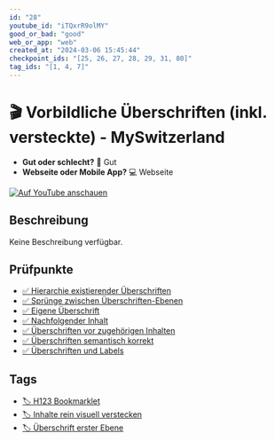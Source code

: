 ```yaml
---
id: "28"
youtube_id: "iTQxrR9olMY"
good_or_bad: "good"
web_or_app: "web"
created_at: "2024-03-06 15:45:44"
checkpoint_ids: "[25, 26, 27, 28, 29, 31, 80]"
tag_ids: "[1, 4, 7]"
---
```


# 🎬 Vorbildliche Überschriften (inkl. versteckte) - MySwitzerland

- **Gut oder schlecht?** 💚 Gut
- **Webseite oder Mobile App?** 💻 Webseite

[![Auf YouTube anschauen](https://img.youtube.com/vi/iTQxrR9olMY/sddefault.jpg)](https://youtu.be/iTQxrR9olMY)

## Beschreibung

Keine Beschreibung verfügbar.

## Prüfpunkte

- [✅ Hierarchie existierender Überschriften](/de/wcag/1.3.1a-ueberschriften-struktur/hierarchie-existierender-ueberschriften)
- [✅ Sprünge zwischen Überschriften-Ebenen](/de/wcag/1.3.1a-ueberschriften-struktur/spruenge-zwischen-ueberschriften-ebenen)
- [✅ Eigene Überschrift](/de/wcag/1.3.1a-ueberschriften-struktur/eigene-ueberschrift)
- [✅ Nachfolgender Inhalt](/de/wcag/1.3.1a-ueberschriften-struktur/nachfolgender-inhalt)
- [✅ Überschriften vor zugehörigen Inhalten](/de/wcag/1.3.1a-ueberschriften-struktur/ueberschriften-vor-zugehoerigen-inhalten)
- [✅ Überschriften semantisch korrekt](/de/wcag/1.3.1a-ueberschriften-struktur/ueberschriften-semantisch-korrekt)
- [✅ Überschriften und Labels](/de/wcag/2.4.6-ueberschriften-und-beschriftungen-labels/ueberschriften-und-labels)

## Tags

- [🏷️ H123 Bookmarklet](/de/tags/h123-bookmarklet)
- [🏷️ Inhalte rein visuell verstecken](/de/tags/inhalte-rein-visuell-verstecken)
- [🏷️ Überschrift erster Ebene](/de/tags/ueberschrift-erster-ebene)
